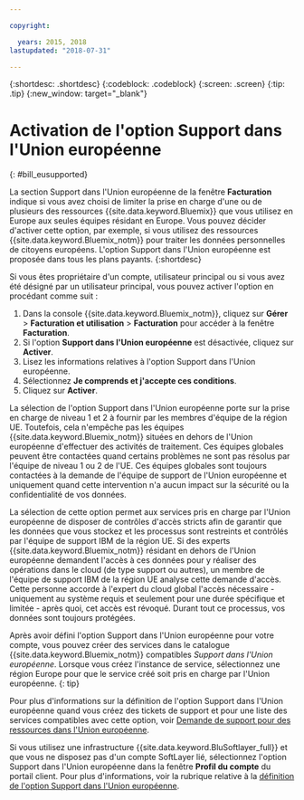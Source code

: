 ```yaml
---

copyright:

  years: 2015, 2018
lastupdated: "2018-07-31"

---
```


{:shortdesc: .shortdesc}
{:codeblock: .codeblock}
{:screen: .screen}
{:tip: .tip}
{:new_window: target="_blank"}

# Activation de l'option Support dans l'Union européenne
{: #bill_eusupported}

La section Support dans l'Union européenne de la fenêtre **Facturation** indique si vous avez choisi de limiter la prise en charge d'une ou de plusieurs des ressources {{site.data.keyword.Bluemix}} que vous utilisez en Europe aux seules équipes résidant en Europe. Vous pouvez décider d'activer cette option, par exemple, si vous utilisez des ressources {{site.data.keyword.Bluemix_notm}} pour traiter les données personnelles de citoyens européens. L'option Support dans l'Union européenne est proposée dans tous les plans payants.
{:shortdesc}

Si vous êtes propriétaire d'un compte, utilisateur principal ou si vous avez été désigné par un utilisateur principal, vous pouvez activer l'option en procédant comme suit :

1. Dans la console {{site.data.keyword.Bluemix_notm}}, cliquez sur **Gérer** > **Facturation et utilisation** > **Facturation** pour accéder à la fenêtre **Facturation**.  
2. Si l'option **Support dans l'Union européenne** est désactivée, cliquez sur **Activer**.
3. Lisez les informations relatives à l'option Support dans l'Union européenne.
4. Sélectionnez **Je comprends et j'accepte ces conditions**.
5. Cliquez sur **Activer**.

La sélection de l'option Support dans l'Union européenne porte sur la prise en charge de niveau 1 et 2 à fournir par les membres d'équipe de la région UE. Toutefois, cela n'empêche pas les équipes {{site.data.keyword.Bluemix_notm}} situées en dehors de l'Union européenne d'effectuer des activités de traitement. Ces équipes globales peuvent être contactées quand certains problèmes ne sont pas résolus par l'équipe de niveau 1 ou 2 de l'UE. Ces équipes globales sont toujours contactées à la demande de l'équipe de support de l'Union européenne et uniquement quand cette intervention n'a aucun impact sur la sécurité ou la confidentialité de vos données.

La sélection de cette option permet aux services pris en charge par l'Union européenne de disposer de contrôles d'accès stricts afin de garantir que les données que vous stockez et les processus sont restreints et contrôlés par l'équipe de support IBM de la région UE. Si des experts {{site.data.keyword.Bluemix_notm}} résidant en dehors de l'Union européenne demandent l'accès à ces données pour y réaliser des opérations dans le cloud (de type support ou autres), un membre de l'équipe de support IBM de la région UE analyse cette demande d'accès. Cette personne accorde à l'expert du cloud global l'accès nécessaire - uniquement au système requis et seulement pour une durée spécifique et limitée - après quoi, cet accès est révoqué. Durant tout ce processus, vos données sont toujours protégées.

Après avoir défini l'option Support dans l'Union européenne pour votre compte, vous pouvez créer des services dans le catalogue {{site.data.keyword.Bluemix_notm}} compatibles *Support dans l'Union européenne*. Lorsque vous créez l'instance de service, sélectionnez une région Europe pour que le service créé soit pris en charge par l'Union européenne.
{: tip}

Pour plus d'informations sur la définition de l'option Support dans l'Union européenne quand vous créez des tickets de support et pour une liste des services compatibles avec cette option, voir [Demande de support pour des ressources dans l'Union européenne](/docs/get-support/howtogetsupport.html#eusupported).

Si vous utilisez une infrastructure {{site.data.keyword.BluSoftlayer_full}} et que vous ne disposez pas d'un compte SoftLayer lié, sélectionnez l'option Support dans l'Union européenne dans la fenêtre **Profil du compte** du portail client. Pour plus d'informations, voir la rubrique relative à la [définition de l'option Support dans l'Union européenne](/docs/customer-portal/cpmanuserprof.html#cp_seteusupported).
